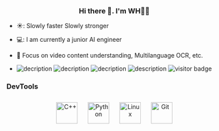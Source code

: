 ###   <div align="center"> Hi there 👋. I'm WH👨‍💻</div>   


- ☀️: Slowly faster Slowly stronger

- 💻: I am currently a junior AI engineer

- :construction_worker: Focus on video content understanding, Multilanguage OCR, etc.

- ![decription](https://img.shields.io/badge/Tools-PyTorch-green)  ![decription](https://img.shields.io/badge/Tools-Python-green)  ![decription](https://img.shields.io/badge/Tools-Git-orange)  ![description](https://img.shields.io/badge/Tools-C%2B%2B-green)  ![visitor badge](https://visitor-badge.laobi.icu/badge?page_id=Sirwenhao.visitor-badge&left_color=gray&right_color=green&left_text=Hello%20Visitors)


<!--
- 🔭 I’m currently working on [Github Profilinator](https://github.com/Sirwenhao)
-->

<!--

[![Sirwenhao's GitHub stats](https://github-readme-stats.vercel.app/api?username=Sirwenhao&theme=merko&layout=compact)](https://github.com/anuraghazra/github-readme-stats
<div align="left"><img src="https://github-readme-stats.vercel.app/api?username=Sirwenhao&show_icons=true&count_private=true&hide_border=true" align="center" /></div> 

**Sirwenhao/Sirwenhao** is a ✨ _special_ ✨ repository because its `README.md` (this file) appears on your GitHub profile.

Here are some ideas to get you started:

- 🔭 I’m currently working on HuaQiao University
- 🌱 I’m currently learning Deep Learning
- 👯 I’m looking to collaborate on ...
- 🤔 I’m looking for help with ...
- 💬 Ask me about ...
- 📫 How to reach me: ...
- 😄 Pronouns: ...
- ⚡ Fun fact: ...
- ![Sirwenhao's GitHub stats](https://github-readme-stats.vercel.app/api?username=Sirwenhao&theme=vue&show_icons=False)
--> 

### DevTools  

</td><td valign="top" width="100%">


<div align="center">
<img style="margin: 10px" src="https://profilinator.rishav.dev/skills-assets/cplusplus-original.svg" alt="C++" height="50" />
<img style="margin: 10px" src="https://profilinator.rishav.dev/skills-assets/python-original.svg" alt="Python" height="50" /> 
<img style="margin: 10px" src="https://profilinator.rishav.dev/skills-assets/linux-original.svg" alt="Linux" height="50" />  
<img style="margin: 10px" src="https://profilinator.rishav.dev/skills-assets/git-scm-icon.svg" alt="Git" height="50" />   
</div>

<!--
![Visitor Count](https://profile-counter.glitch.me/Sirwenhao/count.svg)
-->
 


<!--
## Connect with me  
<div align="center">
<a href="https://github.com/rishavanand" target="_blank">
<img src=https://img.shields.io/badge/github-%2324292e.svg?&style=for-the-badge&logo=github&logoColor=white alt=github style="margin-bottom: 5px;" />
</a>
<a href="https://twitter.com/iamrishavanand" target="_blank">
<img src=https://img.shields.io/badge/twitter-%2300acee.svg?&style=for-the-badge&logo=twitter&logoColor=white alt=twitter style="margin-bottom: 5px;" />
</a>
<a href="https://dev.to/rishavanand" target="_blank">
<img src=https://img.shields.io/badge/dev.to-%2308090A.svg?&style=for-the-badge&logo=dev.to&logoColor=white alt=devto style="margin-bottom: 5px;" />
</a>
<a href="https://linkedin.com/in/rishavanand" target="_blank">
<img src=https://img.shields.io/badge/linkedin-%231E77B5.svg?&style=for-the-badge&logo=linkedin&logoColor=white alt=linkedin style="margin-bottom: 5px;" />
</a>
<a href="https://www.facebook.com/iamrishavanand" target="_blank">
<img src=https://img.shields.io/badge/facebook-%232E87FB.svg?&style=for-the-badge&logo=facebook&logoColor=white alt=facebook style="margin-bottom: 5px;" />
</a>
<a href="https://instagram.com/iamrishavanand" target="_blank">
<img src=https://img.shields.io/badge/instagram-%23000000.svg?&style=for-the-badge&logo=instagram&logoColor=white alt=instagram style="margin-bottom: 5px;" />
</a>  
</div>  
-->
